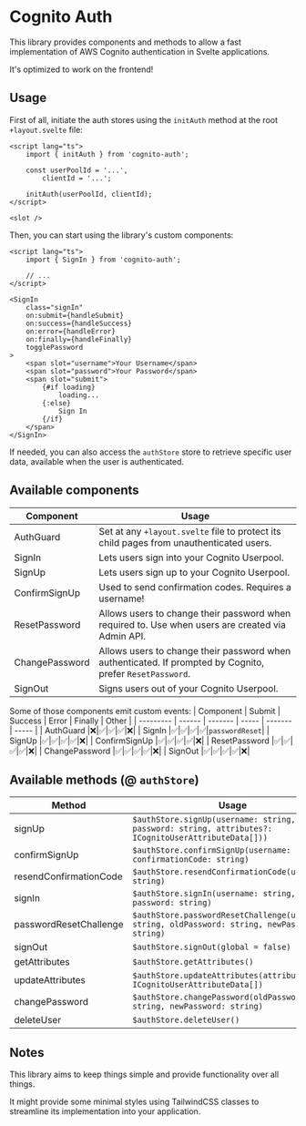# Cognito Auth

This library provides components and methods to allow a fast implementation of AWS Cognito authentication in Svelte applications.

It's optimized to work on the frontend!

## Usage

First of all, initiate the auth stores using the `initAuth` method at the root `+layout.svelte` file:

```svelte
<script lang="ts">
	import { initAuth } from 'cognito-auth';

	const userPoolId = '...',
		clientId = '...';

	initAuth(userPoolId, clientId);
</script>

<slot />
```

Then, you can start using the library's custom components:

```svelte
<script lang="ts">
	import { SignIn } from 'cognito-auth';

	// ...
</script>

<SignIn
	class="signIn"
	on:submit={handleSubmit}
	on:success={handleSuccess}
	on:error={handleError}
	on:finally={handleFinally}
	togglePassword
>
	<span slot="username">Your Username</span>
	<span slot="password">Your Password</span>
	<span slot="submit">
		{#if loading}
			loading...
		{:else}
			Sign In
		{/if}
	</span>
</SignIn>
```

If needed, you can also access the `authStore` store to retrieve specific user data, available when the user is authenticated.

## Available components

| Component      | Usage                                                                                                     |
| -------------- | --------------------------------------------------------------------------------------------------------- |
| AuthGuard      | Set at any `+layout.svelte` file to protect its child pages from unauthenticated users.                   |
| SignIn         | Lets users sign into your Cognito Userpool.                                                               |
| SignUp         | Lets users sign up to your Cognito Userpool.                                                              |
| ConfirmSignUp  | Used to send confirmation codes. Requires a username!                                                     |
| ResetPassword  | Allows users to change their password when required to. Use when users are created via Admin API.         |
| ChangePassword | Allows users to change their password when authenticated. If prompted by Cognito, prefer `ResetPassword`. |
| SignOut        | Signs users out of your Cognito Userpool.                                                                 |

Some of those components emit custom events:
| Component | Submit | Success | Error | Finally | Other |
| --------- | ------ | ------- | ----- | ------- | ----- |
| AuthGuard |❌|✅|✅|✅|❌|
| SignIn |✅|✅|✅|✅|`passwordReset`|
| SignUp |✅|✅|✅|✅|❌|
| ConfirmSignUp |✅|✅|✅|✅|❌|
| ResetPassword |✅|✅|✅|✅|❌|
| ChangePassword |✅|✅|✅|✅|❌|
| SignOut |✅|✅|✅|✅|❌|

## Available methods (@ `authStore`)

| Method                 | Usage                                                                                              |
| ---------------------- | -------------------------------------------------------------------------------------------------- |
| signUp                 | `$authStore.signUp(username: string, password: string, attributes?: ICognitoUserAttributeData[]))` |
| confirmSignUp          | `$authStore.confirmSignUp(username: string, confirmationCode: string)`                             |
| resendConfirmationCode | `$authStore.resendConfirmationCode(username: string)`                                              |
| signIn                 | `$authStore.signIn(username: string, password: string)`                                            |
| passwordResetChallenge | `$authStore.passwordResetChallenge(username: string, oldPassword: string, newPassword: string)`    |
| signOut                | `$authStore.signOut(global = false)`                                                               |
| getAttributes          | `$authStore.getAttributes()`                                                                       |
| updateAttributes       | `$authStore.updateAttributes(attributes: ICognitoUserAttributeData[])`                             |
| changePassword         | `$authStore.changePassword(oldPassword: string, newPassword: string)`                              |
| deleteUser             | `$authStore.deleteUser()`                                                                          |

## Notes

This library aims to keep things simple and provide functionality over all things.

It might provide some minimal styles using TailwindCSS classes to streamline its implementation into your application.
